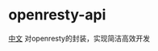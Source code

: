 # openresty-api
[中文](https://github.com/jindaoyiwu/openresty-api/edit/main/README-CN.md)
对openresty的封装，实现简洁高效开发
